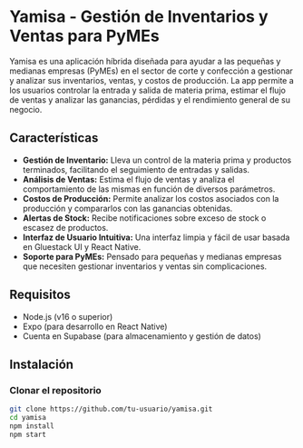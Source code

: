 # Yamisa - Gestión de Inventarios y Ventas para PyMEs

Yamisa es una aplicación híbrida diseñada para ayudar a las pequeñas y medianas empresas (PyMEs) en el sector de corte y confección a gestionar y analizar sus inventarios, ventas, y costos de producción. La app permite a los usuarios controlar la entrada y salida de materia prima, estimar el flujo de ventas y analizar las ganancias, pérdidas y el rendimiento general de su negocio.

## Características

- **Gestión de Inventario:** Lleva un control de la materia prima y productos terminados, facilitando el seguimiento de entradas y salidas.
- **Análisis de Ventas:** Estima el flujo de ventas y analiza el comportamiento de las mismas en función de diversos parámetros.
- **Costos de Producción:** Permite analizar los costos asociados con la producción y compararlos con las ganancias obtenidas.
- **Alertas de Stock:** Recibe notificaciones sobre exceso de stock o escasez de productos.
- **Interfaz de Usuario Intuitiva:** Una interfaz limpia y fácil de usar basada en Gluestack UI y React Native.
- **Soporte para PyMEs:** Pensado para pequeñas y medianas empresas que necesiten gestionar inventarios y ventas sin complicaciones.

## Requisitos

- Node.js (v16 o superior)
- Expo (para desarrollo en React Native)
- Cuenta en Supabase (para almacenamiento y gestión de datos)

## Instalación

### Clonar el repositorio

```bash
git clone https://github.com/tu-usuario/yamisa.git
cd yamisa
npm install
npm start
